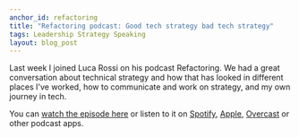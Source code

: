 ```yaml
---
anchor_id: refactoring
title: "Refactoring podcast: Good tech strategy bad tech strategy"
tags: Leadership Strategy Speaking
layout: blog_post
---
```


Last week I joined Luca Rossi on his podcast Refactoring. We had a great conversation about technical strategy and how that has looked in different places I've worked, how to communicate and work on strategy, and my own journey in tech.

You can [watch the episode here](https://refactoring.fm/p/good-tech-strategy-bad-tech-strategy) or listen to it on <a href="https://open.spotify.com/show/7Luds9dmzZDoDC8Q7EMbSw">Spotify</a>, <a href="https://podcasts.apple.com/us/podcast/refactoring-podcast/id1719137305">Apple</a>, <a href="https://overcast.fm/itunes1719137305" rel>Overcast</a> or other podcast apps.
